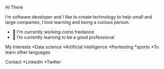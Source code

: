 Hi There

I’m software developer and I like to create technology to help small and large companies, I love learning and being a curious person.

- 🔭 I'm currently working como freelance
- 🌱 I’m currently learning to be a good professional 

My Interests 
  *Data science 
  *Artificial intelligence 
  *Pentesting 
  *sports 
  *To learn other languages

Contact 
  *Linkedin 
  *Twitter
